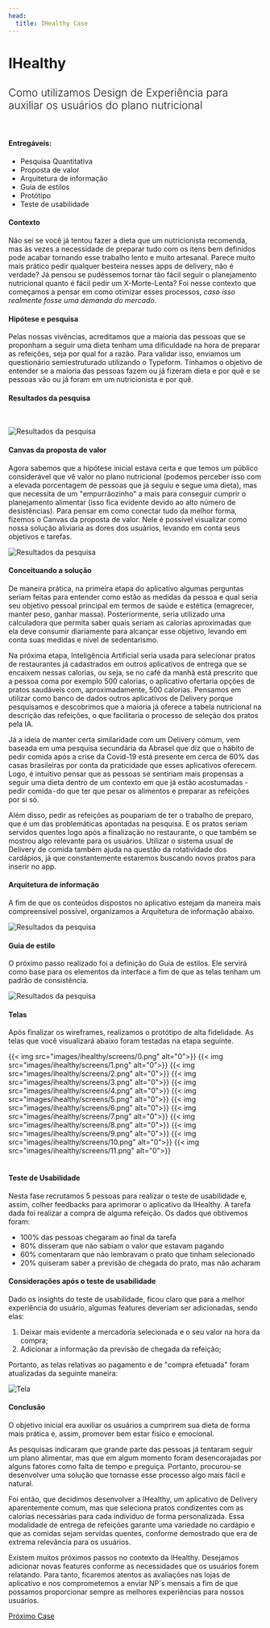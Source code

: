 ```yaml
---
head:
  title: IHealthy Case 
---
```


# IHealthy

<h2 style="font-weight: 300;">
Como utilizamos Design de Experiência para auxiliar os usuários do plano nutricional
</h2>

<br>

#### Entregáveis:
- Pesquisa Quantitativa
- Proposta de valor
- Arquitetura de informação
- Guia de estilos
- Protótipo
- Teste de usabilidade

#### Contexto
Não sei se você já tentou fazer a dieta que um nutricionista recomenda, mas às vezes a necessidade de preparar tudo com os itens bem definidos pode acabar tornando esse trabalho lento e muito artesanal. Parece muito mais prático pedir qualquer besteira nesses apps de delivery, não é verdade? Já pensou se pudéssemos tornar tão fácil seguir o planejamento nutricional quanto é fácil pedir um X-Morte-Lenta? Foi nesse contexto que começamos a pensar em como otimizar esses processos, *caso isso realmente fosse uma demanda do mercado*.

#### Hipótese e pesquisa
Pelas nossas vivências, acreditamos que a maioria das pessoas que se proponham a seguir uma dieta tenham uma dificuldade na hora de preparar as refeições, seja por qual for a razão. Para validar isso, enviamos um questionário semiestruturado utilizando o Typeform. Tínhamos o objetivo de entender se a maioria das pessoas fazem ou já fizeram dieta e por quê e se pessoas vão ou já foram em um nutricionista e por quê.

#### Resultados da pesquisa
<br>

![Resultados da pesquisa](img/ihealthy/resultados.png)

#### Canvas da proposta de valor
Agora sabemos que a hipótese inicial estava certa e que temos um público considerável que vê valor no plano nutricional (podemos perceber isso com a elevada porcentagem de pessoas que já seguiu e segue uma dieta), mas que necessita de um "empurrãozinho" a mais para conseguir cumprir o planejamento alimentar (isso fica evidente devido ao alto número de desistências). Para pensar em como conectar tudo da melhor forma, fizemos o Canvas da proposta de valor. Nele é possível visualizar como nossa solução aliviaria as dores dos usuários, levando em conta seus objetivos e tarefas.

![Resultados da pesquisa](img/ihealthy/proposta-valor.png)

#### Conceituando a solução
De maneira prática, na primeira etapa do aplicativo algumas perguntas seriam feitas para entender como estão as medidas da pessoa e qual seria seu objetivo pessoal principal em termos de saúde e estética (emagrecer, manter peso, ganhar massa). Posteriormente, seria utilizado uma calculadora que permita saber quais seriam as calorias aproximadas que ela deve consumir diariamente para alcançar esse objetivo, levando em conta suas medidas e nível de sedentarismo.

Na próxima etapa, Inteligência Artificial seria usada para selecionar pratos de restaurantes já cadastrados em outros aplicativos de entrega que se encaixem nessas calorias, ou seja, se no café da manhã está prescrito que a pessoa coma por exemplo 500 calorias, o aplicativo ofertaria opções de pratos saudáveis com, aproximadamente, 500 calorias. Pensamos em utilizar como banco de dados outros aplicativos de Delivery porque pesquisamos e descobrimos que a maioria já oferece a tabela nutricional na descrição das refeições, o que facilitaria o processo de seleção dos pratos pela IA. 

Já a ideia de manter certa similaridade com um Delivery comum, vem baseada em uma pesquisa secundária da Abrasel que diz que o hábito de pedir comida após a crise da Covid-19 está presente em cerca de 60% das casas brasileiras por conta da praticidade que esses aplicativos oferecem.
Logo, é intuitivo pensar que as pessoas se sentiriam mais propensas a seguir uma dieta dentro de um contexto em que já estão acostumadas -pedir comida - do que ter que pesar os alimentos e preparar as refeições por si só.

Além disso, pedir as refeições as poupariam de ter o trabalho de preparo, que é um das problemáticas apontadas na pesquisa. E os pratos seriam servidos quentes logo após a finalização no restaurante, o que também se mostrou algo relevante para os usuários.
Utilizar o sistema usual de Delivery de comida também ajuda na questão da rotatividade dos cardápios, já que constantemente estaremos buscando novos pratos para inserir no app.

#### Arquitetura de informação
A fim de que os conteúdos dispostos no aplicativo estejam da maneira mais compreensível possível, organizamos a Arquitetura de informação abaixo.

![Resultados da pesquisa](img/ihealthy/arquitetura.png)

#### Guia de estilo
O próximo passo realizado foi a definição do Guia de estilos. Ele servirá como base para os elementos da interface a fim de que as telas tenham um padrão de consistência.

![Resultados da pesquisa](img/ihealthy/guia.png)

#### Telas
Após finalizar os wireframes, realizamos o protótipo de alta fidelidade. As telas que você visualizará abaixo foram testadas na etapa seguinte.

<div class="img-grid">
{{< img src="images/ihealthy/screens/0.png" alt="0">}}
{{< img src="images/ihealthy/screens/1.png" alt="0">}}
{{< img src="images/ihealthy/screens/2.png" alt="0">}}
{{< img src="images/ihealthy/screens/3.png" alt="0">}}
{{< img src="images/ihealthy/screens/4.png" alt="0">}}
{{< img src="images/ihealthy/screens/5.png" alt="0">}}
{{< img src="images/ihealthy/screens/6.png" alt="0">}}
{{< img src="images/ihealthy/screens/7.png" alt="0">}}
{{< img src="images/ihealthy/screens/8.png" alt="0">}}
{{< img src="images/ihealthy/screens/9.png" alt="0">}}
{{< img src="images/ihealthy/screens/10.png" alt="0">}}
{{< img src="images/ihealthy/screens/11.png" alt="0">}}
</div>
<br>

#### Teste de Usabilidade
Nesta fase recrutamos 5 pessoas para realizar o teste de usabilidade e, assim, colher feedbacks para aprimorar o aplicativo da IHealthy.
A tarefa dada foi realizar a compra de alguma refeição. Os dados que obtivemos foram:
* 100% das pessoas chegaram ao final da tarefa
* 80% disseram que não sabiam o valor que estavam pagando
* 60% comentaram que não lembravam o prato que tinham selecionado
* 20% quiseram saber a previsão de chegada do prato, mas não acharam

#### Considerações após o teste de usabilidade
Dado os insights do teste de usabilidade, ficou claro que para a melhor experiência do usuário, algumas features deveriam ser adicionadas, sendo elas: 
1. Deixar mais evidente a mercadoria selecionada e o seu valor na hora da compra;
2. Adicionar a informação da previsão de chegada da refeição; 

Portanto, as telas relativas ao pagamento e de "compra efetuada" foram atualizadas da seguinte maneira:

![Tela](img/ihealthy/screens/pos-teste.png)

#### Conclusão
O objetivo inicial era auxiliar os usuários a cumprirem sua dieta de forma mais prática e, assim, promover bem estar físico e emocional.

As pesquisas indicaram que grande parte das pessoas já tentaram seguir um plano alimentar, mas que em algum momento foram desencorajadas por alguns fatores como falta de tempo e preguiça. Portanto, procurou-se desenvolver uma solução que tornasse esse processo algo mais fácil e natural. 

Foi então, que decidimos desenvolver a IHealthy, um aplicativo de Delivery aparentemente comum, mas que seleciona pratos condizentes com as calorias necessárias para cada indivíduo de forma personalizada. Essa modalidade de entrega de refeições garante uma variedade no cardápio e que as comidas sejam servidas quentes, conforme demostrado que era de extrema relevância para os usuários. 

Existem muitos próximos passos no contexto da IHealthy. Desejamos adicionar novas features conforme as necessidades que os usuários forem relatando. Para tanto, ficaremos atentos as avaliações nas lojas de aplicativo e nos comprometemos a enviar NP´s mensais a fim de que possamos proporcionar sempre as melhores experiências para nossos usuários.

<a href="../nubank" class="btn btn-primary">
Próximo Case
<i class="icon-arrow-right"></i>
</a>
